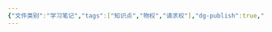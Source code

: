 ```yaml
---
{"文件类别":"学习笔记","tags":["知识点","物权","请求权"],"dg-publish":true,"permalink":"/学习笔记studyup/知识点cheese/侵权损害赔偿请求权/","dgPassFrontmatter":true,"created":"2024-10-25T10:14:43.651+08:00","updated":"2024-10-29T14:44:38.537+08:00"}
---
```


